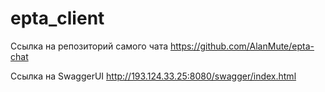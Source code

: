 # epta_client

Ссылка на репозиторий самого чата
https://github.com/AlanMute/epta-chat

Ссылка на SwaggerUI
http://193.124.33.25:8080/swagger/index.html

